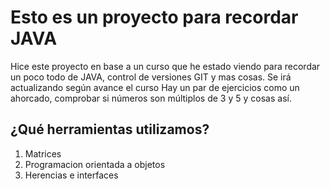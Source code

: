 # Esto es un proyecto para recordar JAVA
Hice este proyecto en base a un curso que he estado viendo para recordar un poco todo de JAVA, control de versiones GIT y mas cosas. Se irá actualizando según avance el curso
Hay un par de ejercicios como un ahorcado, comprobar si números son múltiplos de 3 y 5 y cosas así.

## ¿Qué herramientas utilizamos?
1. Matrices
2. Programacion orientada a objetos
3. Herencias e interfaces
